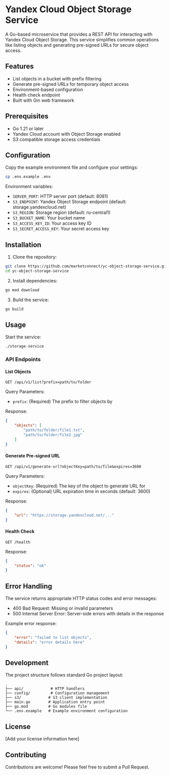 # Yandex Cloud Object Storage Service

A Go-based microservice that provides a REST API for interacting with Yandex Cloud Object Storage. This service simplifies common operations like listing objects and generating pre-signed URLs for secure object access.

## Features

- List objects in a bucket with prefix filtering
- Generate pre-signed URLs for temporary object access
- Environment-based configuration
- Health check endpoint
- Built with Gin web framework

## Prerequisites

- Go 1.21 or later
- Yandex Cloud account with Object Storage enabled
- S3 compatible storage access credentials

## Configuration

Copy the example environment file and configure your settings:

```bash
cp .env.example .env
```

Environment variables:

- `SERVER_PORT`: HTTP server port (default: 8081)
- `S3_ENDPOINT`: Yandex Object Storage endpoint (default: storage.yandexcloud.net)
- `S3_REGION`: Storage region (default: ru-central1)
- `S3_BUCKET_NAME`: Your bucket name
- `S3_ACCESS_KEY_ID`: Your access key ID
- `S3_SECRET_ACCESS_KEY`: Your secret access key

## Installation

1. Clone the repository:
```bash
git clone https://github.com/marketconnect/yc-object-storage-service.git
cd yc-object-storage-service
```

2. Install dependencies:
```bash
go mod download
```

3. Build the service:
```bash
go build
```

## Usage

Start the service:
```bash
./storage-service
```

### API Endpoints

#### List Objects
```http
GET /api/v1/list?prefix=path/to/folder
```
Query Parameters:
- `prefix`: (Required) The prefix to filter objects by

Response:
```json
{
    "objects": [
        "path/to/folder/file1.txt",
        "path/to/folder/file2.jpg"
    ]
}
```

#### Generate Pre-signed URL
```http
GET /api/v1/generate-url?objectKey=path/to/file&expires=3600
```
Query Parameters:
- `objectKey`: (Required) The key of the object to generate URL for
- `expires`: (Optional) URL expiration time in seconds (default: 3600)

Response:
```json
{
    "url": "https://storage.yandexcloud.net/..."
}
```

#### Health Check
```http
GET /health
```
Response:
```json
{
    "status": "ok"
}
```

## Error Handling

The service returns appropriate HTTP status codes and error messages:

- 400 Bad Request: Missing or invalid parameters
- 500 Internal Server Error: Server-side errors with details in the response

Example error response:
```json
{
    "error": "failed to list objects",
    "details": "error details here"
}
```

## Development

The project structure follows standard Go project layout:

```
.
├── api/            # HTTP handlers
├── config/         # Configuration management
├── s3/            # S3 client implementation
├── main.go        # Application entry point
├── go.mod         # Go modules file
└── .env.example   # Example environment configuration
```

## License

[Add your license information here]

## Contributing

Contributions are welcome! Please feel free to submit a Pull Request.
